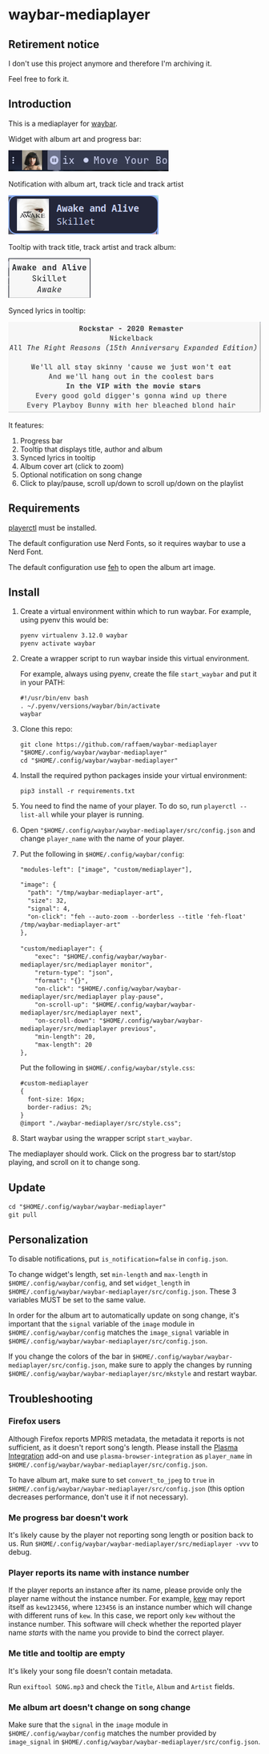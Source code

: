 # waybar-mediaplayer

## Retirement notice

I don't use this project anymore and therefore  I'm archiving it.

Feel free to fork it.

## Introduction

This is a mediaplayer for [waybar](https://github.com/Alexays/Waybar).

Widget with album art and progress bar:

![progress_bar](./showcase/progress_bar.gif)

Notification with album art, track ticle and track artist

![notification](./showcase/notification.png)

Tooltip with track title, track artist and track album:

![tooltip](./showcase/tooltip.png)

Synced lyrics in tooltip:

![lyrics](./showcase/lyrics.png)

It features:
1. Progress bar
2. Tooltip that displays title, author and album
3. Synced lyrics in tooltip
4. Album cover art (click to zoom)
5. Optional notification on song change
6. Click to play/pause, scroll up/down to scroll up/down on the playlist

## Requirements

[playerctl](https://github.com/altdesktop/playerctl) must be installed.

The default configuration use Nerd Fonts, so it requires waybar to use a Nerd Font.

The default configuration use [feh](https://github.com/derf/feh) to open the album art image.

## Install

1. Create a virtual environment within which to run waybar. For example, using pyenv this would be:

    ```
    pyenv virtualenv 3.12.0 waybar
    pyenv activate waybar
    ```

1. Create a wrapper script to run waybar inside this virtual environment.

    For example, always using pyenv, create the file `start_waybar` and put it in your PATH:
    ```
    #!/usr/bin/env bash
    . ~/.pyenv/versions/waybar/bin/activate
    waybar
    ```

1. Clone this repo:

    ```
    git clone https://github.com/raffaem/waybar-mediaplayer "$HOME/.config/waybar/waybar-mediaplayer"
    cd "$HOME/.config/waybar/waybar-mediaplayer"
    ```

1. Install the required python packages inside your virtual environment:

    ```
    pip3 install -r requirements.txt
    ```

1. You need to find the name of your player. To do so, run `playerctl --list-all` while your player is running.

1. Open `"$HOME/.config/waybar/waybar-mediaplayer/src/config.json` and change `player_name` with the name of your player.

1. Put the following in `$HOME/.config/waybar/config`:

    ```
    "modules-left": ["image", "custom/mediaplayer"],
    ```

    ```
    "image": {
      "path": "/tmp/waybar-mediaplayer-art",
      "size": 32,
      "signal": 4,
      "on-click": "feh --auto-zoom --borderless --title 'feh-float' /tmp/waybar-mediaplayer-art"
    },

    "custom/mediaplayer": {
        "exec": "$HOME/.config/waybar/waybar-mediaplayer/src/mediaplayer monitor",
        "return-type": "json",
        "format": "{}",
        "on-click": "$HOME/.config/waybar/waybar-mediaplayer/src/mediaplayer play-pause",
        "on-scroll-up": "$HOME/.config/waybar/waybar-mediaplayer/src/mediaplayer next",
        "on-scroll-down": "$HOME/.config/waybar/waybar-mediaplayer/src/mediaplayer previous",
        "min-length": 20,
        "max-length": 20
    },
    ```

    Put the following in `$HOME/.config/waybar/style.css`:

    ```
    #custom-mediaplayer
    {
      font-size: 16px;
      border-radius: 2%;
    }
    @import "./waybar-mediaplayer/src/style.css";
    ```

1. Start waybar using the wrapper script `start_waybar`.

The mediaplayer should work. Click on the progress bar to start/stop playing, and scroll on it to change song.

## Update

```
cd "$HOME/.config/waybar/waybar-mediaplayer"
git pull
```

## Personalization

To disable notifications, put `is_notification=false` in `config.json`.

To change widget's length, set `min-length` and `max-length` in `$HOME/.config/waybar/config`, and set `widget_length` in `$HOME/.config/waybar/waybar-mediaplayer/src/config.json`. These 3 variables MUST be set to the same value.

In order for the album art to automatically update on song change, it's important that the `signal` variable of the `image` module in `$HOME/.config/waybar/config` matches the `image_signal` variable in `$HOME/.config/waybar/waybar-mediaplayer/src/config.json`.

If you change the colors of the bar in `$HOME/.config/waybar/waybar-mediaplayer/src/config.json`, make sure to apply the changes by running `$HOME/.config/waybar/waybar-mediaplayer/src/mkstyle` and restart waybar.

## Troubleshooting

### Firefox users

Although Firefox reports MPRIS metadata, the metadata it reports is not sufficient, as it doesn't report song's length. Please install the [Plasma Integration](https://addons.mozilla.org/en-US/firefox/addon/plasma-integration) add-on and use `plasma-browser-integration` as `player_name` in `$HOME/.config/waybar/waybar-mediaplayer/src/config.json`.

To have album art, make sure to set `convert_to_jpeg` to `true` in `$HOME/.config/waybar/waybar-mediaplayer/src/config.json` (this option decreases performance, don't use it if not necessary).

### Me progress bar doesn't work

It's likely cause by the player not reporting song length or position back to us. Run `$HOME/.config/waybar/waybar-mediaplayer/src/mediaplayer -vvv` to debug.

### Player reports its name with instance number

If the player reports an instance after its name, please provide only the player name without the instance number. For example, [kew](https://github.com/ravachol/kew) may report itself as `kew123456`, where `123456` is an instance number which will change with different runs of `kew`. In this case, we report only `kew` without the instance number. This software will check whether the reported player name _starts_ with the name you provide to bind the correct player.

### Me title and tooltip are empty

It's likely your song file doesn't contain metadata.

Run `exiftool SONG.mp3` and check the `Title`, `Album` and `Artist` fields.

### Me album art doesn't change on song change

Make sure that the `signal` in the `image` module in `$HOME/.config/waybar/config` matches the number provided by `image_signal` in `$HOME/.config/waybar/waybar-mediaplayer/src/config.json`.

